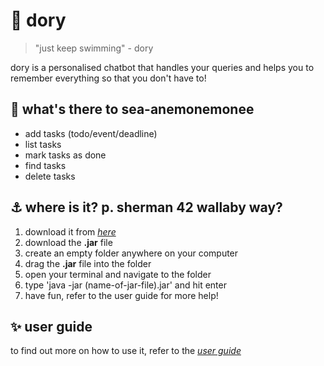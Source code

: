 
# 🌊 dory

> "just keep swimming" - dory

dory is a personalised chatbot that handles your queries and helps you to remember everything so that you don't have to!



## 🦭 what's there to sea-anemonemonee

- add tasks (todo/event/deadline)
- list tasks
- mark tasks as done
- find tasks
- delete tasks

## ⚓  where is it? p. sherman 42 wallaby way?

1.  download it from  [_here_](https://github.com/kvihashini/ip/releases/tag/v0.2)
2.  download the **.jar** file
3. create an empty folder anywhere on your computer
4. drag the **.jar** file into the folder
5. open your terminal and navigate to the folder
6. type 'java -jar (name-of-jar-file).jar' and hit enter
7. have fun, refer to the user guide for more help!

## ✨ user guide
to find out more on how to use it, refer to the [*user guide*](https://kvihashini.github.io/ip/)